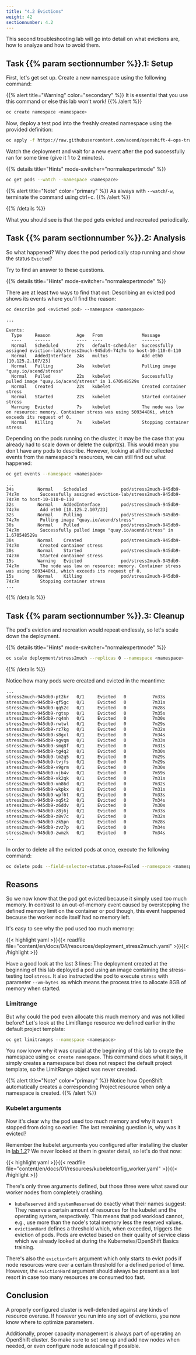 ```yaml
---
title: "4.2 Evictions"
weight: 42
sectionnumber: 4.2
---
```


This second troubleshooting lab will go into detail on what evictions are, how to analyze and how to avoid them.


## Task {{% param sectionnumber %}}.1: Setup

First, let's get set up.
Create a new namespace using the following command:

{{% alert title="Warning" color="secondary" %}}
It is essential that you use this command or else this lab won't work!
{{% /alert %}}

```bash
oc create namespace <namespace>
```

Now, deploy a test pod into the freshly created namespace using the provided definition:

```bash
oc apply -f https://raw.githubusercontent.com/acend/openshift-4-ops-training/main/content/en/docs/04/resources/deployment_stress2much.yaml --namespace <namespace>
```

Watch the deployment and wait for a new event after the pod successfully ran for some time (give it 1 to 2 minutes).

{{% details title="Hints" mode-switcher="normalexpertmode" %}}

```bash
oc get pods --watch --namespace <namespace>
```

{{% alert title="Note" color="primary" %}}
As always with `--watch`/`-w`, terminate the command using ctrl+c.
{{% /alert %}}

{{% /details %}}

What you should see is that the pod gets evicted and recreated periodically.


## Task {{% param sectionnumber %}}.2: Analysis

So what happened?
Why does the pod periodically stop running and show the status `Evicted`?

Try to find an answer to these questions.

{{% details title="Hints" mode-switcher="normalexpertmode" %}}

There are at least two ways to find that out:
Describing an evicted pod shows its events where you'll find the reason:

```bash
oc describe pod <evicted pod> --namespace <namespace>
```

```
...

Events:
  Type     Reason          Age   From               Message
  ----     ------          ----  ----               -------
  Normal   Scheduled       27s   default-scheduler  Successfully assigned eviction-lab/stress2much-945db9-74z7m to host-10-110-0-110
  Normal   AddedInterface  24s   multus             Add eth0 [10.125.2.107/23]
  Normal   Pulling         24s   kubelet            Pulling image "quay.io/acend/stress"
  Normal   Pulled          22s   kubelet            Successfully pulled image "quay.io/acend/stress" in 1.670548529s
  Normal   Created         22s   kubelet            Created container stress
  Normal   Started         22s   kubelet            Started container stress
  Warning  Evicted         7s    kubelet            The node was low on resource: memory. Container stress was using 5093448Ki, which exceeds its request of 0.
  Normal   Killing         7s    kubelet            Stopping container stress
```

Depending on the pods running on the cluster, it may be the case that you already had to scale down or delete the culprit(s).
This would mean you don't have any pods to describe.
However, looking at all the collected events from the namespace's resources, we can still find out what happened:

```bash
oc get events --namespace <namespace>
```

```
...
34s         Normal    Scheduled             pod/stress2much-945db9-74z7m        Successfully assigned eviction-lab/stress2much-945db9-74z7m to host-10-110-0-110
32s         Normal    AddedInterface        pod/stress2much-945db9-74z7m        Add eth0 [10.125.2.107/23]
32s         Normal    Pulling               pod/stress2much-945db9-74z7m        Pulling image "quay.io/acend/stress"
30s         Normal    Pulled                pod/stress2much-945db9-74z7m        Successfully pulled image "quay.io/acend/stress" in 1.670548529s
30s         Normal    Created               pod/stress2much-945db9-74z7m        Created container stress
30s         Normal    Started               pod/stress2much-945db9-74z7m        Started container stress
15s         Warning   Evicted               pod/stress2much-945db9-74z7m        The node was low on resource: memory. Container stress was using 5093448Ki, which exceeds its request of 0.
15s         Normal    Killing               pod/stress2much-945db9-74z7m        Stopping container stress
...
```

{{% /details %}}


## Task {{% param sectionnumber %}}.3: Cleanup

The pod's eviction and recreation would repeat endlessly, so let's scale down the deployment.

{{% details title="Hints" mode-switcher="normalexpertmode" %}}

```bash
oc scale deployment/stress2much --replicas 0 --namespace <namespace>
```

{{% /details %}}

Notice how many pods were created and evicted in the meantime:

```bash
...
stress2much-945db9-pt2kr   0/1     Evicted   0          7m33s
stress2much-945db9-qf5gc   0/1     Evicted   0          7m31s
stress2much-945db9-qq52c   0/1     Evicted   0          7m28s
stress2much-945db9-rgtsp   0/1     Evicted   0          7m35s
stress2much-945db9-rq4mh   0/1     Evicted   0          7m30s
stress2much-945db9-rwtwl   0/1     Evicted   0          7m29s
stress2much-945db9-rz7kg   0/1     Evicted   0          7m32s
stress2much-945db9-s8gxl   0/1     Evicted   0          7m34s
stress2much-945db9-sgvqm   0/1     Evicted   0          7m33s
stress2much-945db9-smq8f   0/1     Evicted   0          7m31s
stress2much-945db9-tg4q2   0/1     Evicted   0          7m30s
stress2much-945db9-tm2q5   0/1     Evicted   0          7m29s
stress2much-945db9-tvjfs   0/1     Evicted   0          7m29s
stress2much-945db9-v9grm   0/1     Evicted   0          7m30s
stress2much-945db9-vjb4v   0/1     Evicted   0          7m59s
stress2much-945db9-vk2qk   0/1     Evicted   0          7m31s
stress2much-945db9-vn86d   0/1     Evicted   0          7m32s
stress2much-945db9-wkpkx   0/1     Evicted   0          7m31s
stress2much-945db9-wpf6t   0/1     Evicted   0          7m33s
stress2much-945db9-xq5t2   0/1     Evicted   0          7m34s
stress2much-945db9-z6ddv   0/1     Evicted   0          7m30s
stress2much-945db9-z8j6j   0/1     Evicted   0          7m33s
stress2much-945db9-z8v7c   0/1     Evicted   0          7m32s
stress2much-945db9-zk5pn   0/1     Evicted   0          7m28s
stress2much-945db9-zvz7p   0/1     Evicted   0          7m34s
stress2much-945db9-zwmzk   0/1     Evicted   0          7m34s
...
```

In order to delete all the evicted pods at once, execute the following command:

```bash
oc delete pods --field-selector=status.phase=Failed --namespace <namespace>
```


## Reasons

So we now know that the pod got evicted because it simply used too much memory.
In contrast to an out-of-memory event caused by overstepping the defined memory limit on the container or pod though, this event happened because the worker node itself had no memory left.

It's easy to see why the pod used too much memory:

{{< highlight yaml >}}{{< readfile file="content/en/docs/04/resources/deployment_stress2much.yaml" >}}{{< /highlight >}}

Have a good look at the last 3 lines:
The deployment created at the beginning of this lab deployed a pod using an image containing the stress-testing tool `stress`.
It also instructed the pod to execute `stress` with parameter `--vm-bytes 8G` which means the process tries to allocate 8GB of memory when started.


### Limitrange

But why could the pod even allocate this much memory and was not killed before?
Let's look at the LimitRange resource we defined earlier in the default project template:

```bash
oc get limitranges --namespace <namespace>
```

You now know why it was crucial at the beginning of this lab to create the namespace using `oc create namespace`.
This command does what it says, it simply creates a namespace but does not respect the default project template, so the LimitRange object was never created.

{{% alert title="Note" color="primary" %}}
Notice how OpenShift automatically creates a corresponding Project resource when only a namespace is created.
{{% /alert %}}


### Kubelet arguments

Now it's clear why the pod used too much memory and why it wasn't stopped from doing so earlier.
The last remaining question is, why was it evicted?

Remember the kubelet arguments you configured after installing the cluster in [lab 1.2](../../01/02_configuration/)?
We never looked at them in greater detail, so let's do that now:

{{< highlight yaml >}}{{< readfile file="content/en/docs/01/resources/kubeletconfig_worker.yaml" >}}{{< /highlight >}}

There's only three arguments defined, but those three were what saved our worker nodes from completely crashing.

* `kubeReserved` and `systemReserved` do exactly what their names suggest: They reserve a certain amount of resources for the kubelet and the operating system, respectively. This means that pod workload cannot, e.g., use more than the node's total memory less the reserved values.
* `evictionHard` defines a threshold which, when exceeded, triggers the eviction of pods. Pods are evicted based on their quality of service class which we already looked at during the Kubernetes/OpenShift Basics training.

There's also the `evictionSoft` argument which only starts to evict pods if node resources were over a certain threshold for a defined period of time.
However, the `evictionHard` argument should always be present as a last resort in case too many resources are consumed too fast.


## Conclusion

A properly configured cluster is well-defended against any kinds of resource overuse.
If however you run into any sort of evictions, you now know where to optimize parameters.

Additionally, proper capacity management is always part of operating an OpenShift cluster.
So make sure to set one up and add new nodes when needed, or even configure node autoscaling if possible.
